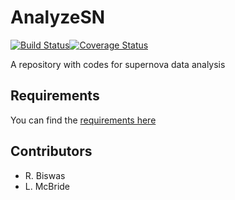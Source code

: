 # AnalyzeSN

[![Build Status](https://travis-ci.org/rbiswas4/AnalyzeSN.svg?branch=master)](https://travis-ci.org/rbiswas4/AnalyzeSN)[![Coverage Status](https://coveralls.io/repos/github/rbiswas4/AnalyzeSN/badge.svg?branch=master)](https://coveralls.io/github/rbiswas4/AnalyzeSN?branch=master)

A repository with codes for supernova data analysis

## Requirements
You can find the [requirements here](./Requirements.md)


## Contributors

- R. Biswas
- L. McBride
